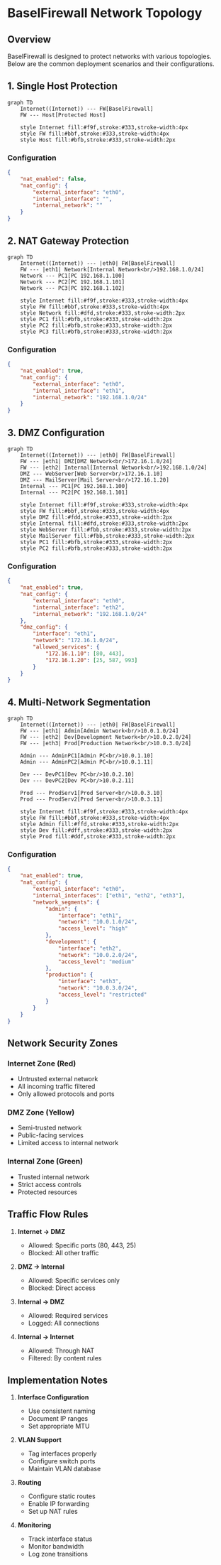 # BaselFirewall Network Topology

## Overview

BaselFirewall is designed to protect networks with various topologies. Below are the common deployment scenarios and their configurations.

## 1. Single Host Protection

```mermaid
graph TD
    Internet((Internet)) --- FW[BaselFirewall]
    FW --- Host[Protected Host]
    
    style Internet fill:#f9f,stroke:#333,stroke-width:4px
    style FW fill:#bbf,stroke:#333,stroke-width:4px
    style Host fill:#bfb,stroke:#333,stroke-width:2px
```

### Configuration
```json
{
    "nat_enabled": false,
    "nat_config": {
        "external_interface": "eth0",
        "internal_interface": "",
        "internal_network": ""
    }
}
```

## 2. NAT Gateway Protection

```mermaid
graph TD
    Internet((Internet)) --- |eth0| FW[BaselFirewall]
    FW --- |eth1| Network[Internal Network<br/>192.168.1.0/24]
    Network --- PC1[PC 192.168.1.100]
    Network --- PC2[PC 192.168.1.101]
    Network --- PC3[PC 192.168.1.102]
    
    style Internet fill:#f9f,stroke:#333,stroke-width:4px
    style FW fill:#bbf,stroke:#333,stroke-width:4px
    style Network fill:#dfd,stroke:#333,stroke-width:2px
    style PC1 fill:#bfb,stroke:#333,stroke-width:2px
    style PC2 fill:#bfb,stroke:#333,stroke-width:2px
    style PC3 fill:#bfb,stroke:#333,stroke-width:2px
```

### Configuration
```json
{
    "nat_enabled": true,
    "nat_config": {
        "external_interface": "eth0",
        "internal_interface": "eth1",
        "internal_network": "192.168.1.0/24"
    }
}
```

## 3. DMZ Configuration

```mermaid
graph TD
    Internet((Internet)) --- |eth0| FW[BaselFirewall]
    FW --- |eth1| DMZ[DMZ Network<br/>172.16.1.0/24]
    FW --- |eth2| Internal[Internal Network<br/>192.168.1.0/24]
    DMZ --- WebServer[Web Server<br/>172.16.1.10]
    DMZ --- MailServer[Mail Server<br/>172.16.1.20]
    Internal --- PC1[PC 192.168.1.100]
    Internal --- PC2[PC 192.168.1.101]
    
    style Internet fill:#f9f,stroke:#333,stroke-width:4px
    style FW fill:#bbf,stroke:#333,stroke-width:4px
    style DMZ fill:#fdd,stroke:#333,stroke-width:2px
    style Internal fill:#dfd,stroke:#333,stroke-width:2px
    style WebServer fill:#fbb,stroke:#333,stroke-width:2px
    style MailServer fill:#fbb,stroke:#333,stroke-width:2px
    style PC1 fill:#bfb,stroke:#333,stroke-width:2px
    style PC2 fill:#bfb,stroke:#333,stroke-width:2px
```

### Configuration
```json
{
    "nat_enabled": true,
    "nat_config": {
        "external_interface": "eth0",
        "internal_interface": "eth2",
        "internal_network": "192.168.1.0/24"
    },
    "dmz_config": {
        "interface": "eth1",
        "network": "172.16.1.0/24",
        "allowed_services": {
            "172.16.1.10": [80, 443],
            "172.16.1.20": [25, 587, 993]
        }
    }
}
```

## 4. Multi-Network Segmentation

```mermaid
graph TD
    Internet((Internet)) --- |eth0| FW[BaselFirewall]
    FW --- |eth1| Admin[Admin Network<br/>10.0.1.0/24]
    FW --- |eth2| Dev[Development Network<br/>10.0.2.0/24]
    FW --- |eth3| Prod[Production Network<br/>10.0.3.0/24]
    
    Admin --- AdminPC1[Admin PC<br/>10.0.1.10]
    Admin --- AdminPC2[Admin PC<br/>10.0.1.11]
    
    Dev --- DevPC1[Dev PC<br/>10.0.2.10]
    Dev --- DevPC2[Dev PC<br/>10.0.2.11]
    
    Prod --- ProdServ1[Prod Server<br/>10.0.3.10]
    Prod --- ProdServ2[Prod Server<br/>10.0.3.11]
    
    style Internet fill:#f9f,stroke:#333,stroke-width:4px
    style FW fill:#bbf,stroke:#333,stroke-width:4px
    style Admin fill:#ffd,stroke:#333,stroke-width:2px
    style Dev fill:#dff,stroke:#333,stroke-width:2px
    style Prod fill:#ddf,stroke:#333,stroke-width:2px
```

### Configuration
```json
{
    "nat_enabled": true,
    "nat_config": {
        "external_interface": "eth0",
        "internal_interfaces": ["eth1", "eth2", "eth3"],
        "network_segments": {
            "admin": {
                "interface": "eth1",
                "network": "10.0.1.0/24",
                "access_level": "high"
            },
            "development": {
                "interface": "eth2",
                "network": "10.0.2.0/24",
                "access_level": "medium"
            },
            "production": {
                "interface": "eth3",
                "network": "10.0.3.0/24",
                "access_level": "restricted"
            }
        }
    }
}
```

## Network Security Zones

### Internet Zone (Red)
- Untrusted external network
- All incoming traffic filtered
- Only allowed protocols and ports

### DMZ Zone (Yellow)
- Semi-trusted network
- Public-facing services
- Limited access to internal network

### Internal Zone (Green)
- Trusted internal network
- Strict access controls
- Protected resources

## Traffic Flow Rules

1. **Internet → DMZ**
   - Allowed: Specific ports (80, 443, 25)
   - Blocked: All other traffic

2. **DMZ → Internal**
   - Allowed: Specific services only
   - Blocked: Direct access

3. **Internal → DMZ**
   - Allowed: Required services
   - Logged: All connections

4. **Internal → Internet**
   - Allowed: Through NAT
   - Filtered: By content rules

## Implementation Notes

1. **Interface Configuration**
   - Use consistent naming
   - Document IP ranges
   - Set appropriate MTU

2. **VLAN Support**
   - Tag interfaces properly
   - Configure switch ports
   - Maintain VLAN database

3. **Routing**
   - Configure static routes
   - Enable IP forwarding
   - Set up NAT rules

4. **Monitoring**
   - Track interface status
   - Monitor bandwidth
   - Log zone transitions 